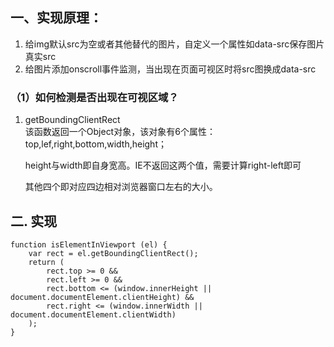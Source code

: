 ## 一、实现原理：  
1. 给img默认src为空或者其他替代的图片，自定义一个属性如data-src保存图片真实src  
2. 给图片添加onscroll事件监测，当出现在页面可视区时将src图换成data-src  
### （1）如何检测是否出现在可视区域？  
1. getBoundingClientRect  
   该函数返回一个Object对象，该对象有6个属性：top,lef,right,bottom,width,height；  

   height与width即自身宽高。IE不返回这两个值，需要计算right-left即可  
     
   其他四个即对应四边相对浏览器窗口左右的大小。  
## 二. 实现  
```  
function isElementInViewport (el) {
    var rect = el.getBoundingClientRect();
    return (
        rect.top >= 0 &&
        rect.left >= 0 &&
        rect.bottom <= (window.innerHeight || document.documentElement.clientHeight) &&
        rect.right <= (window.innerWidth || document.documentElement.clientWidth)
    );
}
```
